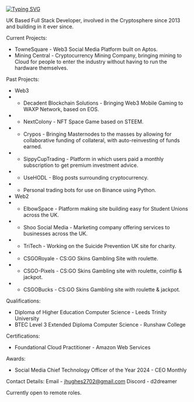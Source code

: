 [![Typing SVG](https://readme-typing-svg.herokuapp.com?font=Fira+Code&duration=2500&pause=1000&lines=d2Dreamer;Blockchain+Enthusiast;Full+Stack+Developer)](https://git.io/typing-svg)

UK Based Full Stack Developer, involved in the Cryptosphere since 2013 and building in it ever since. 

Current Projects:
- TowneSquare - Web3 Social Media Platform built on Aptos.
- Mining Central - Cryptocurrency Mining Company, bringing mining to Cloud for people to enter the industry without having to run the hardware themselves.

Past Projects:
- Web3
- - Decadent Blockchain Solutions - Bringing Web3 Mobile Gaming to WAXP Network, based on EOS.
- - NextColony - NFT Space Game based on STEEM.
- - Crypos - Bringing Masternodes to the masses by allowing for collaborative funding of collateral, with auto-reinvesting of funds earned.
- - SippyCupTrading - Platform in which users paid a monthly subscription to get premium investment advice.
- - UseHODL - Blog posts surrounding cryptocurrency.
- - Personal trading bots for use on Binance using Python.
- Web2
- - ElbowSpace - Platform making site building easy for Student Unions across the UK.
- - Shoo Social Media - Marketing company offering services to businesses across the UK.
- - TriTech - Working on the Suicide Prevention UK site for charity.
- - CSGORoyale - CS:GO Skins Gambling Site with roulette.
- - CSGO-Pixels - CS:GO Skins Gambling site with roulette, coinflip & jackpot.
- - CSGOBucks - CS:GO Skins Gambling site with roulette & jackpot.

Qualifications:
- Diploma of Higher Education Computer Science - Leeds Trinity University
- BTEC Level 3 Extended Diploma Computer Science - Runshaw College

Certifications:
- Foundational Cloud Practitioner - Amazon Web Services

Awards:
- Social Media Chief Technology Officer of the Year 2024 - CEO Monthly

Contact Details:
Email - jhughes2702@gmail.com
Discord - d2dreamer

Currently open to remote roles.
